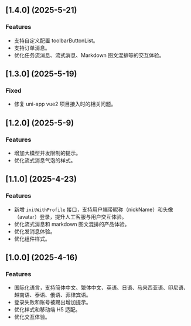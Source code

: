 ## [1.4.0] (2025-5-21)
### Features
- 支持自定义配置 toolbarButtonList。
- 支持订单消息。
- 优化任务流消息、流式消息、Markdown 图文混排等的交互体验。

## [1.3.0] (2025-5-19)

### Fixed
- 修复 uni-app vue2 项目接入时的相关问题。

## [1.2.0] (2025-5-9)

### Features
- 增加大模型并发限制的提示。
- 优化流式消息气泡的样式。

## [1.1.0] (2025-4-23)

### Features
- 新增 `initWithProfile` 接口，支持用户端带昵称（nickName）和头像（avatar）登录，提升人工客服与用户交互体验。
- 优化流式消息和 markdown 图文混排的产品体验。
- 优化发消息体验。
- 优化组件样式。

## [1.0.0] (2025-4-16)

### Features
- 国际化语言，支持简体中文、繁体中文、英语、日语、马来西亚语、印尼语、越南语、泰语、俄语、菲律宾语。
- 登录失败和账号被踢出增加提示。
- 优化样式和移动端 H5 适配。
- 优化交互体验。
